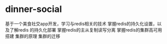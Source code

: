 # dinner-social
基于一个美食社交app开发，学习与redis相关的技术
掌握redis的持久化设置，以及了解redis 的持久化部署
掌握redis的主从复制读写分离
掌握redis的集群高可用搭建 集群的原理 集群的迁移
